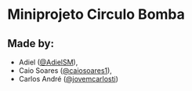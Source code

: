 # Miniprojeto Circulo Bomba
## Made by:

- Adiel ([@AdielSM](https://github.com/AdielSM)),
- Caio Soares ([@caiosoares1](https://github.com/caiosoares1)),
- Carlos André ([@jovemcarlosti](https://github.com/JovemCarlosTI)) 
